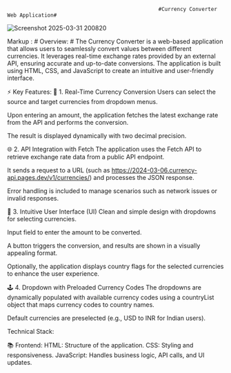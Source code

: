                                                      #Currency Converter Web Application#


![Screenshot 2025-03-31 200820](https://github.com/user-attachments/assets/d3d5c092-1ec8-4d9b-98b0-254235cc42a3)

Markup :  # Overview: #
The Currency Converter is a web-based application that allows users to seamlessly convert values between different currencies. It leverages real-time exchange rates provided by an external API, ensuring accurate and up-to-date conversions. The application is built using HTML, CSS, and JavaScript to create an intuitive and user-friendly interface.

⚡️ Key Features:
🔄 1. Real-Time Currency Conversion
Users can select the source and target currencies from dropdown menus.

Upon entering an amount, the application fetches the latest exchange rate from the API and performs the conversion.

The result is displayed dynamically with two decimal precision.

🌐 2. API Integration with Fetch
The application uses the Fetch API to retrieve exchange rate data from a public API endpoint.

It sends a request to a URL (such as https://2024-03-06.currency-api.pages.dev/v1/currencies/) and processes the JSON response.

Error handling is included to manage scenarios such as network issues or invalid responses.

🎨 3. Intuitive User Interface (UI)
Clean and simple design with dropdowns for selecting currencies.

Input field to enter the amount to be converted.

A button triggers the conversion, and results are shown in a visually appealing format.

Optionally, the application displays country flags for the selected currencies to enhance the user experience.

🕹️ 4. Dropdown with Preloaded Currency Codes
The dropdowns are dynamically populated with available currency codes using a countryList object that maps currency codes to country names.

Default currencies are preselected (e.g., USD to INR for Indian users).

Technical Stack:

📚 Frontend:
HTML: Structure of the application.
CSS: Styling and responsiveness.
JavaScript: Handles business logic, API calls, and UI updates.

